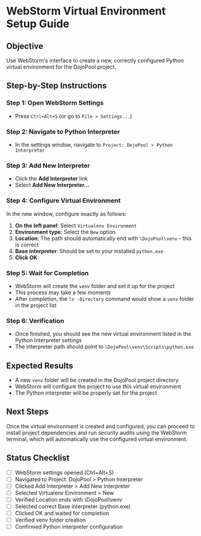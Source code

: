 # WebStorm Virtual Environment Setup Guide

## Objective

Use WebStorm's interface to create a new, correctly configured Python virtual environment for the DojoPool project.

## Step-by-Step Instructions

### Step 1: Open WebStorm Settings

- Press `Ctrl+Alt+S` (or go to `File > Settings...`)

### Step 2: Navigate to Python Interpreter

- In the settings window, navigate to `Project: DojoPool > Python Interpreter`

### Step 3: Add New Interpreter

- Click the **Add Interpreter** link
- Select **Add New Interpreter...**

### Step 4: Configure Virtual Environment

In the new window, configure exactly as follows:

1. **On the left panel**: Select `Virtualenv Environment`
2. **Environment type**: Select the `New` option
3. **Location**: The path should automatically end with `\DojoPool\venv` - this is correct
4. **Base interpreter**: Should be set to your installed `python.exe`
5. **Click OK**

### Step 5: Wait for Completion

- WebStorm will create the `venv` folder and set it up for the project
- This process may take a few moments
- After completion, the `ls -Directory` command would show a `venv` folder in the project list

### Step 6: Verification

- Once finished, you should see the new virtual environment listed in the Python Interpreter settings
- The interpreter path should point to `\DojoPool\venv\Scripts\python.exe`

## Expected Results

- A new `venv` folder will be created in the DojoPool project directory
- WebStorm will configure the project to use this virtual environment
- The Python interpreter will be properly set for the project

## Next Steps

Once the virtual environment is created and configured, you can proceed to install project dependencies and run security audits using the WebStorm terminal, which will automatically use the configured virtual environment.

## Status Checklist

- [ ] WebStorm settings opened (Ctrl+Alt+S)
- [ ] Navigated to Project: DojoPool > Python Interpreter
- [ ] Clicked Add Interpreter > Add New Interpreter
- [ ] Selected Virtualenv Environment > New
- [ ] Verified Location ends with \DojoPool\venv
- [ ] Selected correct Base interpreter (python.exe)
- [ ] Clicked OK and waited for completion
- [ ] Verified venv folder creation
- [ ] Confirmed Python interpreter configuration
